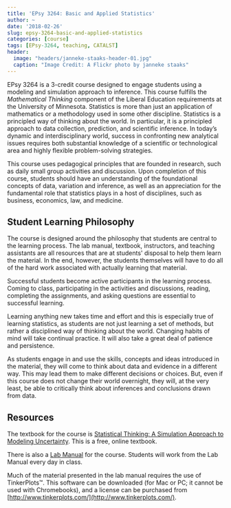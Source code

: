 ```yaml
---
title: 'EPsy 3264: Basic and Applied Statistics'
author: ~
date: '2018-02-26'
slug: epsy-3264-basic-and-applied-statistics
categories: [course]
tags: [EPsy-3264, teaching, CATALST]
header:
  image: "headers/janneke-staaks-header-01.jpg"
  caption: "Image Credit: A Flickr photo by janneke staaks"
---
```


EPsy 3264 is a 3-credit course designed to engage students using a modeling and simulation approach to inference. This course fulfills the *Mathematical Thinking* component of the Liberal Education requirements at the University of Minnesota. Statistics is more than just an application of mathematics or a methodology used in some other discipline. Statistics is a principled way of thinking about the world. In particular, it is a principled approach to data collection, prediction, and scientific inference. In today’s dynamic and interdisciplinary world, success in confronting new analytical issues requires both substantial knowledge of a scientific or technological area and highly flexible problem-solving strategies.

This course uses pedagogical principles that are founded in research, such as daily small group activities and discussion. Upon completion of this course, students should have an understanding of the foundational concepts of data, variation and inference, as well as an appreciation for the fundamental role that statistics plays in a host of disciplines, such as business, economics, law, and medicine.

## Student Learning Philosophy

The course is designed around the philosophy that students are central to the learning process. The lab manual, textbook, instructors, and teaching assistants are all resources that are at students' disposal to help them learn the material. In the end, however, the students themselves will have to do all of the hard work associated with actually learning that material. 

Successful students become active participants in the learning process. Coming to class, participating in the activities and discussions, reading, completing the assignments, and asking questions are essential to successful learning.

Learning anything new takes time and effort and this is especially true of learning statistics, as students are not just learning a set of methods, but rather a disciplined way of thinking about the world. Changing habits of mind will take continual practice. It will also take a great deal of patience and persistence.

As students engage in and use the skills, concepts and ideas introduced in the material, they will come to think about data and evidence in a different way. This may lead them to make different decisions or choices. But, even if this course does not change their world overnight, they will, at the very least, be able to critically think about inferences and conclusions drawn from data.

## Resources

The textbook for the course is [Statistical Thinking: A Simulation Approach to Modeling Uncertainty](https://zief0002.github.io/statistical-thinking/). This is a free, online textbook. 

There is also a [Lab Manual](https://github.com/zief0002/statistical-thinking/blob/master/statistical-thinking-v4.pdf?raw=true) for the course. Students will work from the Lab Manual every day in class.

Much of the material presented in the lab manual requires the use of TinkerPlots&trade;. This software can be downloaded (for Mac or PC; it cannot be used with Chromebooks), and a license can be purchased from [http://www.tinkerplots.com/](http://www.tinkerplots.com/).

